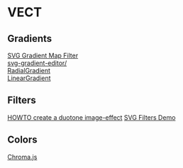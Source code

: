 # VECT

## Gradients
[SVG Gradient Map Filter](https://yoksel.github.io/svg-gradient-map/#/)<br>
[svg-gradient-editor/](https://afternoon2.github.io/svg-gradient-editor/)<br>
[RadialGradient](https://www.mediaevent.de/tutorial/svg-radial-gradient.html)<br>
[LinearGradient](https://www.mediaevent.de/tutorial/svg-gradient.html)


## Filters
[HOWTO create a duotone image-effect](https://css-tricks.com/using-svg-to-create-a-duotone-image-effect/)
[SVG Filters Demo](https://yoksel.github.io/svg-filters/#/)


## Colors
[Chroma.js](https://vis4.net/chromajs/)



